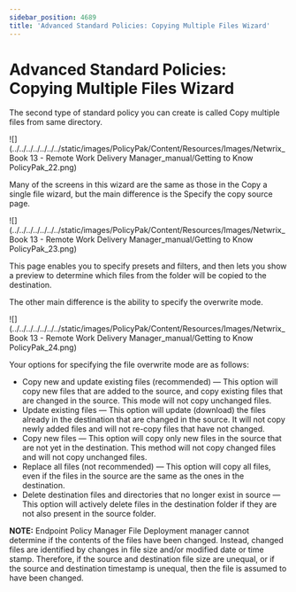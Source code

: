```yaml
---
sidebar_position: 4689
title: 'Advanced Standard Policies: Copying Multiple Files Wizard'
---
```


# Advanced Standard Policies: Copying Multiple Files Wizard

The second type of standard policy you can create is called Copy multiple files from same directory.

![](../../../../../../../static/images/PolicyPak/Content/Resources/Images/Netwrix_Book 13 - Remote Work Delivery Manager_manual/Getting to Know PolicyPak_22.png)

Many of the screens in this wizard are the same as those in the Copy a single file wizard, but the main difference is the Specify the copy source page.

![](../../../../../../../static/images/PolicyPak/Content/Resources/Images/Netwrix_Book 13 - Remote Work Delivery Manager_manual/Getting to Know PolicyPak_23.png)

This page enables you to specify presets and filters, and then lets you show a preview to determine which files from the folder will be copied to the destination.

The other main difference is the ability to specify the overwrite mode.

![](../../../../../../../static/images/PolicyPak/Content/Resources/Images/Netwrix_Book 13 - Remote Work Delivery Manager_manual/Getting to Know PolicyPak_24.png)

Your options for specifying the file overwrite mode are as follows:

* Copy new and update existing files (recommended) — This option will copy new files that are added to the source, and copy existing files that are changed in the source. This mode will not copy unchanged files.
* Update existing files — This option will update (download) the files already in the destination that are changed in the source. It will not copy newly added files and will not re-copy files that have not changed.
* Copy new files — This option will copy only new files in the source that are not yet in the destination. This method will not copy changed files and will not copy unchanged files.
* Replace all files (not recommended) — This option will copy all files, even if the files in the source are the same as the ones in the destination.
* Delete destination files and directories that no longer exist in source — This option will actively delete files in the destination folder if they are not also present in the source folder.

**NOTE:** Endpoint Policy Manager File Deployment manager cannot determine if the contents of the files have been changed. Instead, changed files are identified by changes in file size and/or modified date or time stamp. Therefore, if the source and destination file size are unequal, or if the source and destination timestamp is unequal, then the file is assumed to have been changed.